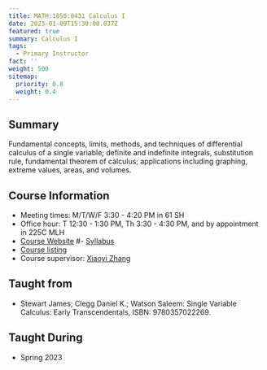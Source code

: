 ```yaml
---
title: MATH:1850:0431 Calculus I
date: 2023-01-09T15:30:00.037Z
featured: true
summary: Calculus I
tags:
  - Primary Instructor
fact: ''
weight: 500
sitemap:
  priority: 0.8
  weight: 0.4
---
```


## Summary

Fundamental concepts, limits, methods, and techniques of differential calculus of a single variable; definite and indefinite integrals, substitution rule, fundamental theorem of calculus; applications including graphing, extreme values, areas, and volumes.

## Course Information

- Meeting times: M/T/W/F 3:30 - 4:20 PM in 61 SH
- Office hour: T 12:30 - 1:30 PM, Th 3:30 - 4:30 PM, and by appointment in 225C MLH
- [Course Website](https://uiowa.instructure.com/courses/200756)
#- [Syllabus](/docs/math1850syllabus.pdf)
- [Course listing](https://myui.uiowa.edu/my-ui/courses/details.page?ci=149671&id=986174)
- Course supervisor: [Xiaoyi Zhang](https://math.uiowa.edu/people/xiaoyi-zhang)

## Taught from

- Stewart James; Clegg Daniel K.; Watson Saleem: Single Variable Calculus: Early Transcendentals, ISBN: 9780357022269.

## Taught During

- Spring 2023
